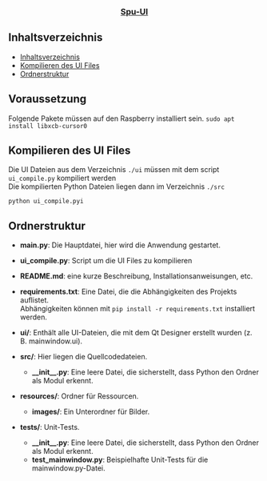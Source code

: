 
<br />
<h3 align="center"><a href="">Spu-UI</a></h3>


<!-- TABLE OF CONTENT> -->
## Inhaltsverzeichnis

- [Inhaltsverzeichnis](#Inhaltsverzeichnis)
- [Kompilieren des UI Files](#Kompilieren)
- [Ordnerstruktur](#Ordnerstruktur)


## Voraussetzung ##
Folgende Pakete müssen auf den Raspberry installiert sein.
`sudo apt install libxcb-cursor0`
 
## Kompilieren des UI Files
Die UI Dateien aus dem Verzeichnis `./ui` müssen mit dem script `ui_compile.py` kompiliert werden<br />
Die kompilierten Python Dateien liegen dann im Verzeichnis `./src` <br />

`python ui_compile.pyi`      

## Ordnerstruktur
- **main.py**: Die Hauptdatei, hier wird die Anwendung gestartet.
- **ui_compile.py**:  Script um die UI Files zu kompilieren

- **README.md**: eine kurze Beschreibung, Installationsanweisungen, etc.

- **requirements.txt**: Eine Datei, die die Abhängigkeiten des Projekts auflistet.<br />
  Abhängigkeiten können mit `pip install -r requirements.txt` installiert werden.

- **ui/**: Enthält alle UI-Dateien, die mit dem Qt Designer erstellt wurden (z. B. mainwindow.ui).

- **src/**: Hier liegen die Quellcodedateien.
  - **\_\_init\_\_.py**: Eine leere Datei, die sicherstellt, dass Python den Ordner als Modul erkennt. 

- **resources/**: Ordner für Ressourcen.
  - **images/**: Ein Unterordner für Bilder.

- **tests/**: Unit-Tests.
  - **\_\_init\_\_.py**: Eine leere Datei, die sicherstellt, dass Python den Ordner als Modul erkennt. 
  - **test_mainwindow.py**: Beispielhafte Unit-Tests für die mainwindow.py-Datei.

